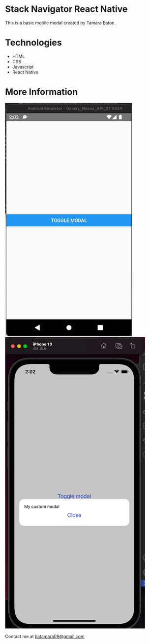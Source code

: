 # Stack Navigator React Native

This is a basic mobile modal created by Tamara Eaton.

# Technologies

- HTML
- CSS
- Javascript
- React Native

# More Information

![Alt text](AppExampleAndroid.png?raw=true 'Android Example')
![Alt text](AppExampleIOS.png?raw=true 'IOS Example')

Contact me at hatamara09@gmail.com
